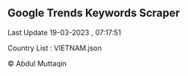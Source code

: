 

## Google Trends Keywords Scraper 
 
Last Update 19-03-2023 , 07:17:51

Country List :
VIETNAM.json



© Abdul Muttaqin 
